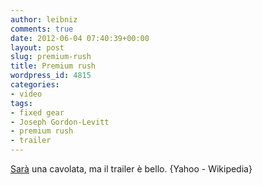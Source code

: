```yaml
---
author: leibniz
comments: true
date: 2012-06-04 07:40:39+00:00
layout: post
slug: premium-rush
title: Premium rush
wordpress_id: 4815
categories:
- video
tags:
- fixed gear
- Joseph Gordon-Levitt
- premium rush
- trailer
---
```




[Sarà](http://en.wikipedia.org/wiki/Premium_Rush) una cavolata, ma il trailer è bello. {Yahoo - Wikipedia}
